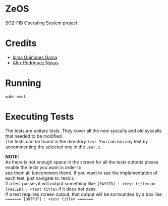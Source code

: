 # ZeOS
SO2-FIB Operating System project

# Credits
- [Isma Quiñones Gama](https://github.com/ismaqg)
- [Alex Rodríguez Navas](https://github.com/neoxelox)

# Running
`make emul`

# Executing Tests
The tests are unitary tests. They cover all the new syscalls and old syscalls that needed to be modified.<br>
The tests can be found in the directory `test`. You can run any test by uncommenting the selected one in the `user.c`.<br>

**NOTE:**<br>
As there is not enough space in the screen for all the tests outputs please enable the tests you want in order to<br>
see them all (uncomment them). If you want to see the implementation of each test, just navigate to: test/<feature>.c<br>
If a test passes it will output something like: `[PASSED] : <test title>` or: `[FAILED] : <test title>` if it does not pass.<br>
If a test requires screen output, that output will be sorrounded by a box like: `======= [OUTPUT] : <test title> =======`<br>
